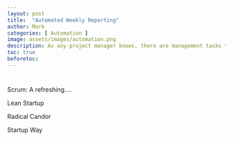 ```yaml
---
layout: post
title:  "Automated Weekly Reporting"
author: Mark
categories: [ Automation ]
image: assets/images/automation.png
description: As any project manager knows, there are management tasks that are handled on a repetitive basis and seemingly could be automated were it not for small nuances. This article addresses weekly reporting and potential solutions for automation.
toc: true
beforetoc: 
---
```

# 
Scrum: A refreshing....

Lean Startup

Radical Candor

Startup Way
<!--stackedit_data:
eyJoaXN0b3J5IjpbLTIwMTc1MjUzODNdfQ==
-->